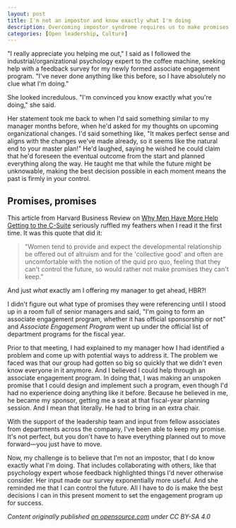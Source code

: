 ```yaml
---
layout: post
title: I'm not an impostor and know exactly what I'm doing
description: Overcoming impostor syndrome requires us to make promises and take action, even when we don't have all the answers.
categories: [Open leadership, Culture]
---
```


"I really appreciate you helping me out," I said as I followed the industrial/organizational psychology expert to the coffee machine, seeking help with a feedback survey for my newly formed associate engagement program. "I've never done anything like this before, so I have absolutely no clue what I'm doing."

She looked incredulous. "I'm convinced you know exactly what you're doing," she said.

Her statement took me back to when I'd said something similar to my manager months before, when he'd asked for my thoughts on upcoming organizational changes. I'd said something like, "It makes perfect sense and aligns with the changes we've made already, so it seems like the natural end to your master plan!" He'd laughed, saying he wished he could claim that he'd foreseen the eventual outcome from the start and planned everything along the way. He taught me that while the future might be unknowable, making the best decision possible in each moment means the past is firmly in your control.

## Promises, promises

This article from Harvard Business Review on [Why Men Have More Help Getting to the C-Suite](https://hbr.org/2015/11/why-men-have-more-help-getting-to-the-c-suite) seriously ruffled my feathers when I read it the first time. It was this quote that did it:

> "Women tend to provide and expect the developmental relationship be offered out of altruism and for the 'collective good' and often are uncomfortable with the notion of the quid pro quo, feeling that they can't control the future, so would rather not make promises they can't keep."

And just _what_ exactly am I offering my manager to get ahead, HBR?!

I didn't figure out what type of promises they were referencing until I stood up in a room full of senior managers and said, "I'm going to form an associate engagement program, whether it has official sponsorship or not" and _Associate Engagement Program_ went up under the official list of department programs for the fiscal year.

Prior to that meeting, I had explained to my manager how I had identified a problem and come up with potential ways to address it. The problem we faced was that our group had gotten so big so quickly that we didn't even know everyone in it anymore. And I believed I could help through an associate engagement program. In doing that, I was making an unspoken promise that I could design and implement such a program, even though I'd had no experience doing anything like it before. Because he believed in me, he became my sponsor, getting me a seat at that fiscal-year planning session. And I mean that literally. He had to bring in an extra chair.

With the support of the leadership team and input from fellow associates from departments across the company, I've been able to keep my promise. It's not perfect, but you don't have to have everything planned out to move forward—you just have to move.

Now, my challenge is to believe that I'm not an impostor, that I do know exactly what I'm doing. That includes collaborating with others, like that psychology expert whose feedback highlighted things I'd never otherwise consider. Her input made our survey exponentially more useful. And she reminded me that I can control the future. All I have to do is make the best decisions I can in this present moment to set the engagement program up for success.

_Content originally published [on opensource.com](https://opensource.com/business/16/8/impostor-syndrome-and-senior-managers) under CC BY-SA 4.0_
